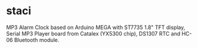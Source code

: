 # staci
MP3 Alarm Clock based on Arduino MEGA with ST7735 1.8" TFT display, Serial MP3 Player board from Catalex (YX5300 chip), DS1307 RTC and HC-06 Bluetooth module. 
